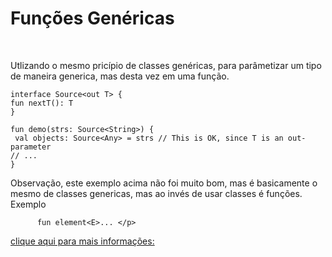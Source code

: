 <!DOCTYPE html>
<html lang="en">
<head>
  <meta charset="UTF-8">
  <meta http-equiv="X-UA-Compatible" content="IE=edge">
  <meta name="viewport" content="width=device-width, initial-scale=1.0">
  <title>Document</title>
</head>
<body>
  <h1>Funções Genéricas</h1><br>
  <p>Utlizando o mesmo pricípio de classes genéricas, para parâmetizar um tipo de maneira generica, mas desta vez em uma função.<br>
  
    interface Source<out T> {
    fun nextT(): T
    }

    fun demo(strs: Source<String>) {
     val objects: Source<Any> = strs // This is OK, since T is an out-parameter
    // ...
    }
<p>Observação, este exemplo acima não foi muito bom, mas é basicamente o mesmo de classes genericas, mas ao invés de usar classes é funções. Exemplo 
        
          fun element<E>... </p>
  
<a href="https://kotlinlang.org/docs/generics.html#use-site-variance-type-projections" target="_blank"> 
  clique aqui para mais informações: </a>
  </p>
</body>
</html>